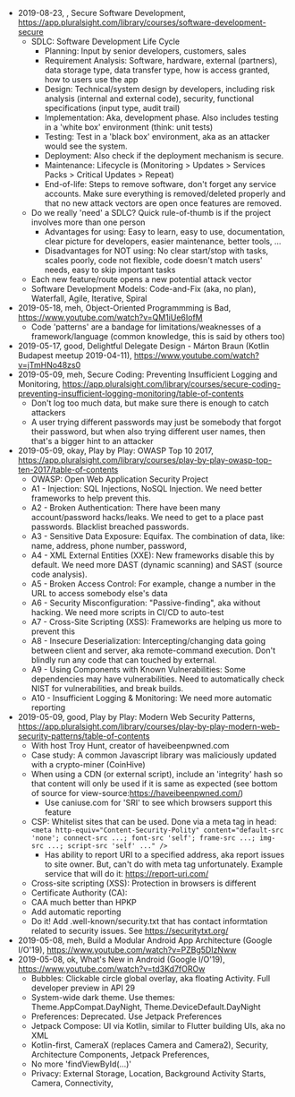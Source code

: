 - 2019-08-23, , Secure Software Development, https://app.pluralsight.com/library/courses/software-development-secure
  - SDLC: Software Development Life Cycle
    - Planning: Input by senior developers, customers, sales
    - Requirement Analysis: Software, hardware, external (partners), data storage type, data transfer type, how is access granted, how to users use the app
    - Design: Technical/system design by developers, including risk analysis (internal and external code), security, functional specifications (input type, audit trail)
    - Implementation: Aka, development phase. Also includes testing in a 'white box' environment (think: unit tests)
    - Testing: Test in a 'black box' environment, aka as an attacker would see the system.
    - Deployment: Also check if the deployment mechanism is secure.
    - Maintenance: Lifecycle is (Monitoring > Updates > Services Packs > Critical Updates > Repeat)
    - End-of-life: Steps to remove software, don't forget any service accounts. Make sure everything is removed/deleted properly and that no new attack vectors are open once features are removed.
  - Do we really 'need' a SDLC? Quick rule-of-thumb is if the project involves more than one person
    - Advantages for using: Easy to learn, easy to use, documentation, clear picture for developers, easier maintenance, better tools, ...
    - Disadvantages for NOT using: No clear start/stop with tasks, scales poorly, code not flexible, code doesn't match users' needs, easy to skip important tasks
  - Each new feature/route opens a new potential attack vector
  - Software Development Models: Code-and-Fix (aka, no plan), Waterfall, Agile, Iterative, Spiral
- 2019-05-18, meh, Object-Oriented Programmming is Bad, https://www.youtube.com/watch?v=QM1iUe6IofM
  - Code 'patterns' are a bandage for limitations/weaknesses of a framework/language (common knowledge, this is said by others too)
- 2019-05-17, good, Delightful Delegate Design - Márton Braun (Kotlin Budapest meetup 2019-04-11), https://www.youtube.com/watch?v=jTmHNo48zs0
- 2019-05-09, meh, Secure Coding: Preventing Insufficient Logging and Monitoring, https://app.pluralsight.com/library/courses/secure-coding-preventing-insufficient-logging-monitoring/table-of-contents
  - Don't log too much data, but make sure there is enough to catch attackers
  - A user trying different passwords may just be somebody that forgot their password, but when also trying different user names, then that's a bigger hint to an attacker
- 2019-05-09, okay, Play by Play: OWASP Top 10 2017, https://app.pluralsight.com/library/courses/play-by-play-owasp-top-ten-2017/table-of-contents
  - OWASP: Open Web Application Security Project
  - A1 - Injection: SQL Injections, NoSQL Injection. We need better frameworks to help prevent this.
  - A2 - Broken Authentication: There have been many account/password hacks/leaks. We need to get to a place past passwords. Blacklist breached passwords.
  - A3 - Sensitive Data Exposure: Equifax. The combination of data, like: name, address, phone number, password, 
  - A4 - XML External Entities (XXE): New frameworks disable this by default. We need more DAST (dynamic scanning) and SAST (source code analysis). 
  - A5 - Broken Access Control: For example, change a number in the URL to access somebody else's data
  - A6 - Security Misconfiguration: "Passive-finding", aka without hacking. We need more scripts in CI/CD to auto-test
  - A7 - Cross-Site Scripting (XSS): Frameworks are helping us more to prevent this
  - A8 - Insecure Deserialization: Intercepting/changing data going between client and server, aka remote-command execution. Don't blindly run any code that can touched by external.
  - A9 - Using Components with Known Vulnerabilities: Some dependencies may have vulnerabilities. Need to automatically check NIST for vulnerabilities, and break builds.
  - A10 - Insufficient Logging & Monitoring: We need more automatic reporting
- 2019-05-09, good, Play by Play: Modern Web Security Patterns, https://app.pluralsight.com/library/courses/play-by-play-modern-web-security-patterns/table-of-contents
  - With host Troy Hunt, creator of haveibeenpwned.com
  - Case study: A common Javascript library was maliciously updated with a crypto-miner (CoinHive)
  - When using a CDN (or external script), include an 'integrity' hash so that content will only be used if it is same as expected (see bottom of source for view-source:https://haveibeenpwned.com/)
    - Use caniuse.com for 'SRI' to see which browsers support this feature
  - CSP: Whitelist sites that can be used. Done via a meta tag in head: `<meta http-equiv="Content-Security-Polity" content="default-src 'none'; connect-src ...; font-src 'self'; frame-src ...; img-src ...; script-src 'self' ..." />`
    - Has ability to report URI to a specified address, aka report issues to site owner. But, can't do with meta tag unfortunately. Example service that will do it: https://report-uri.com/
  - Cross-site scripting (XSS): Protection in browsers is different
  - Certificate Authority (CA): 
  - CAA much better than HPKP
  - Add automatic reporting
  - Do it! Add .well-known/security.txt that has contact informtation related to security issues. See https://securitytxt.org/
- 2019-05-08, meh, Build a Modular Android App Architecture (Google I/O'19), https://www.youtube.com/watch?v=PZBg5DIzNww
- 2019-05-08, ok, What's New in Android (Google I/O'19), https://www.youtube.com/watch?v=td3Kd7fOROw
  - Bubbles: Clickable circle global overlay, aka floating Activity. Full developer preview in API 29
  - System-wide dark theme. Use themes: Theme.AppCompat.DayNight, Theme.DeviceDefault.DayNight
  - Preferences: Deprecated. Use Jetpack Preferences
  - Jetpack Compose: UI via Kotlin, similar to Flutter building UIs, aka no XML
  - Kotlin-first, CameraX (replaces Camera and Camera2), Security, Architecture Components, Jetpack Preferences, 
  - No more 'findViewById(...)'
  - Privacy: External Storage, Location, Background Activity Starts, Camera, Connectivity, 












